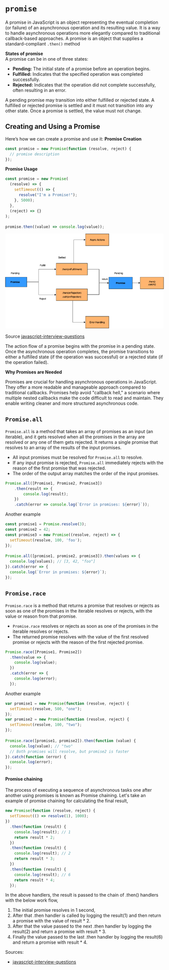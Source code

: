 # `promise`
A promise in JavaScript is an object representing the eventual completion (or failure) of an asynchronous operation and 
its resulting value. It is a way to handle asynchronous operations more elegantly compared to traditional callback-based 
approaches. A promise is an object that supplies a standard-compliant `.then()` method

**States of promise**<br/>
A promise can be in one of three states:
* **Pending:** The initial state of a promise before an operation begins.
* **Fulfilled:** Indicates that the specified operation was completed successfully.
* **Rejected:** Indicates that the operation did not complete successfully, often resulting in an error.

A pending promise may transition into either fulfilled or rejected state. A fulfilled or rejected promise is settled and
it must not transition into any other state. Once a promise is settled, the value must not change.

## Creating and Using a Promise
Here’s how we can create a promise and use it:
**Promise Creation**
```js
const promise = new Promise(function (resolve, reject) {
  // promise description
});
```
**Promise Usage**
```js
const promise = new Promise(
  (resolve) => {
    setTimeout(() => {
      resolve("I'm a Promise!");
    }, 5000);
  },
  (reject) => {}
);

promise.then((value) => console.log(value));
```

<img src="./images/promises.png" alt="promises"/>

Source [javascript-interview-questions](https://github.com/sudheerj/javascript-interview-questions)

The action flow of a promise begins with the promise in a pending state. Once the asynchronous operation completes, the 
promise transitions to either a fulfilled state (if the operation was successful) or a rejected state (if the operation 
failed).

**Why Promises are Needed**

Promises are crucial for handling asynchronous operations in JavaScript. They offer a more readable and manageable 
approach compared to traditional callbacks. Promises help avoid "callback hell," a scenario where multiple nested 
callbacks make the code difficult to read and maintain. They enable writing cleaner and more structured asynchronous 
code.

## `Promise.all`
`Promise.all` is a method that takes an array of promises as an input (an iterable), and it gets resolved when all the
promises in the array are resolved or any one of them gets rejected. It returns a single promise that resolves to an 
array of the results of the input promises.

* All input promises must be resolved for `Promise.all` to resolve.
* If any input promise is rejected, `Promise.all` immediately rejects with the reason of the first promise that was rejected.
* The order of the output array matches the order of the input promises.

```js
Promise.all([Promise1, Promise2, Promise3])
    .then(result => {
        console.log(result);
    })
    .catch(error => console.log(`Error in promises: ${error}`));
```
Another example
```js
const promise1 = Promise.resolve(3);
const promise2 = 42;
const promise3 = new Promise((resolve, reject) => {
  setTimeout(resolve, 100, 'foo');
});

Promise.all([promise1, promise2, promise3]).then(values => {
  console.log(values); // [3, 42, "foo"]
}).catch(error => {
  console.log(`Error in promises: ${error}`);
});
```

## `Promise.race`
`Promise.race` is a method that returns a promise that resolves or rejects as soon as one of the promises in the iterable
resolves or rejects, with the value or reason from that promise.

* `Promise.race` resolves or rejects as soon as one of the promises in the iterable resolves or rejects.
* The returned promise resolves with the value of the first resolved promise or rejects with the reason of the first 
  rejected promise.

```js
Promise.race([Promise1, Promise2])
  .then(value => {
    console.log(value);
  })
  .catch(error => {
    console.log(error);
  });
```
Another example
```js
var promise1 = new Promise(function (resolve, reject) {
  setTimeout(resolve, 500, "one");
});
var promise2 = new Promise(function (resolve, reject) {
  setTimeout(resolve, 100, "two");
});

Promise.race([promise1, promise2]).then(function (value) {
  console.log(value); // "two"
  // Both promises will resolve, but promise2 is faster
}).catch(function (error) {
  console.log(error);
});
```

#### Promise chaining
The process of executing a sequence of asynchronous tasks one after another using promises is known as Promise chaining. 
Let's take an example of promise chaining for calculating the final result,
```js
new Promise(function (resolve, reject) {
  setTimeout(() => resolve(1), 1000);
})
  .then(function (result) {
    console.log(result); // 1
    return result * 2;
  })
  .then(function (result) {
    console.log(result); // 2
    return result * 3;
  })
  .then(function (result) {
    console.log(result); // 6
    return result * 4;
  });
```
In the above handlers, the result is passed to the chain of .then() handlers with the below work flow,

1. The initial promise resolves in 1 second,
2. After that .then handler is called by logging the result(1) and then return a promise with the value of result * 2.
3. After that the value passed to the next .then handler by logging the result(2) and return a promise with result * 3.
4. Finally the value passed to the last .then handler by logging the result(6) and return a promise with result * 4.

Sources:
* [javascript-interview-questions](https://github.com/sudheerj/javascript-interview-questions)